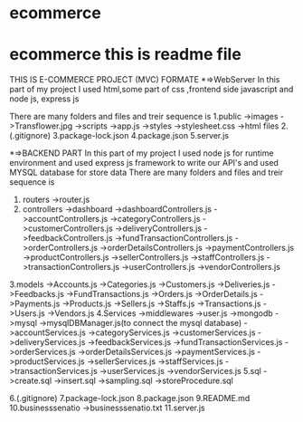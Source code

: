 # ecommerce 
# ecommerce this is  readme file
THIS IS E-COMMERCE PROJECT (MVC) FORMATE 
*=>WebServer
In this part of my project  I used html,some part of css ,frontend side javascript and node js,
express js 

There are many folders and files and treir sequence is
1.public
  ->images
    ->Transflower.jpg
  ->scripts
    ->app.js
  ->styles
    ->stylesheet.css
  ->html files
2.(.gitignore)
3.package-lock.json
4.package.json
5.server.js

*=>BACKEND PART
In this part of my project  I used node js for runtime environment and used express js framework to write our API's and used MYSQL database for store data
There are many folders and files and treir sequence is
 1. routers
    ->router.js
 2. controllers
      ->dashboard
         ->dashboardControllers.js
      ->accountControllers.js
      ->categoryControllers.js
      ->customerControllers.js
      ->deliveryControllers.js
      ->feedbackControllers.js
      ->fundTransactionControllers.js
      ->orderControllers.js
      ->orderDetailsControllers.js
      ->paymentControllers.js
      ->productControllers.js
      ->sellerControllers.js
      ->staffControllers.js
      ->transactionControllers.js
      ->userControllers.js
      ->vendorControllers.js
      
 3.models
      ->Accounts.js
      ->Categories.js
      ->Customers.js
      ->Deliveries.js
      ->Feedbacks.js
      ->FundTransactions.js
      ->Orders.js
      ->OrderDetails.js
      ->Payments.js
      ->Products.js
      ->Sellers.js
      ->Staffs.js
      ->Transactions.js
      ->Users.js
      ->Vendors.js
4.Services
  ->middlewares
    ->user.js
  ->mongodb
    ->mysql
      ->mysqlDBManager.js(to connect the mysql database)
      ->accountServices.js
      ->categoryServices.js
      ->customerServices.js
      ->deliveryServices.js
      ->feedbackServices.js
      ->fundTransactionServices.js
      ->orderServices.js
      ->orderDetailsServices.js
      ->paymentServices.js
      ->productServices.js
      ->sellerServices.js
      ->staffServices.js
      ->transactionServices.js
      ->userServices.js
      ->vendorServices.js
5.sql
   ->create.sql
   ->insert.sql
   ->sampling.sql
   ->storeProcedure.sql 

6.(.gitignore)
7.package-lock.json
8.package.json
9.README.md
10.businesssenatio
   ->businesssenatio.txt
11.server.js
